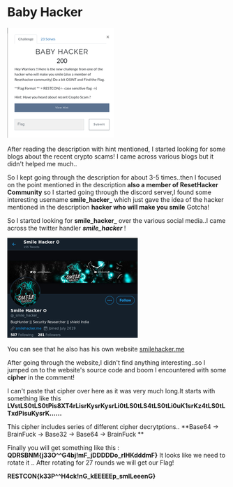 # Baby Hacker

![](./Images/BabyHacker.png)


After reading the description with hint mentioned, I started looking for some blogs about the recent crypto scams! I came across various blogs but it didn't helped me much..

So I kept going through the description for about 3-5 times..then I focused on the point mentioned in the description **also a member of ResetHacker Community** so I started going through the discord server,I found some interesting username **smile_hacker_** which just gave the idea of the hacker mentioned in the description **hacker who will make you smile** Gotcha!

So I started looking for **smile_hacker_** over the various social media..I came across the twitter handler **_smile_hacker_** !

![](./Images/smilehackertwitter.png)

You can see that he also has his own website [smilehacker.me](http://smilehacker.me/)

After going through the website,I didn't find anything interesting..so I jumped on to the website's source code and boom I encountered with some **cipher** in the comment!

I can't paste that cipher over here as it was very much long.It starts with something like this **LVstLS0tLS0tPis8XT4rLisrKysrKysrLi0tLS0tLS4tLS0tLi0uK1srKz4tLS0tLTxdPisuKysrK......**

This cipher includes series of different cipher decrytptions..
**Base64 -> BrainFuck -> Base32 -> Base64 -> BrainFuck **

Finally you will get something like this : **QDRSBNM{j33O^^G4bj!mF_jDDDDDo_rlHKdddmF}** It looks like we need to rotate it ..
After rotating for 27 rounds we will get our Flag!

**RESTCON{k33P^^H4ck!nG_kEEEEEp_smILeeenG}**


